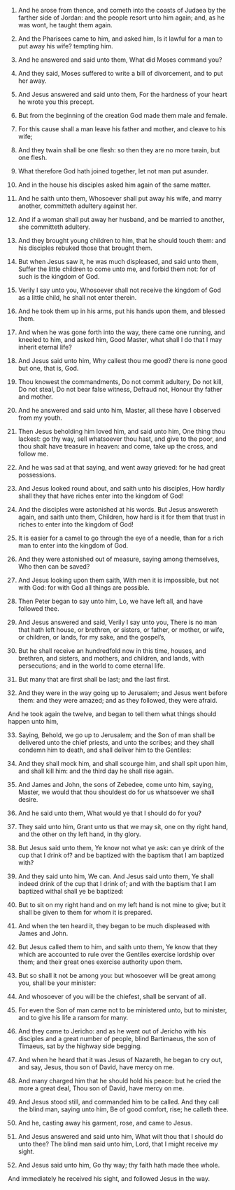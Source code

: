 1. And he arose from thence, and cometh into the coasts of Judaea by
the farther side of Jordan: and the people resort unto him again; and,
as he was wont, he taught them again.

2. And the Pharisees came to him, and asked him, Is it lawful for a
man to put away his wife? tempting him.

3. And he answered and said unto them, What did Moses command you?

4. And they said, Moses suffered to write a bill of divorcement, and
to put her away.

5. And Jesus answered and said unto them, For the hardness of your
heart he wrote you this precept.

6. But from the beginning of the creation God made them male and
female.

7. For this cause shall a man leave his father and mother, and
cleave to his wife;

8. And they twain shall be one flesh: so then
they are no more twain, but one flesh.

9. What therefore God hath joined together, let not man put asunder.

10. And in the house his disciples asked him again of the same
matter.

11. And he saith unto them, Whosoever shall put away his wife, and
marry another, committeth adultery against her.

12. And if a woman shall put away her husband, and be married to
another, she committeth adultery.

13. And they brought young children to him, that he should touch
them: and his disciples rebuked those that brought them.

14. But when Jesus saw it, he was much displeased, and said unto
them, Suffer the little children to come unto me, and forbid them not:
for of such is the kingdom of God.

15. Verily I say unto you, Whosoever shall not receive the kingdom
of God as a little child, he shall not enter therein.

16. And he took them up in his arms, put his hands upon them, and
blessed them.

17. And when he was gone forth into the way, there came one running,
and kneeled to him, and asked him, Good Master, what shall I do that I
may inherit eternal life?

18. And Jesus said unto him, Why callest
thou me good? there is none good but one, that is, God.

19. Thou knowest the commandments, Do not commit adultery, Do not
kill, Do not steal, Do not bear false witness, Defraud not, Honour thy
father and mother.

20. And he answered and said unto him, Master,
all these have I observed from my youth.

21. Then Jesus beholding him loved him, and said unto him, One thing
thou lackest: go thy way, sell whatsoever thou hast, and give to the
poor, and thou shalt have treasure in heaven: and come, take up the
cross, and follow me.

22. And he was sad at that saying, and went away grieved: for he had
great possessions.

23. And Jesus looked round about, and saith unto his disciples, How
hardly shall they that have riches enter into the kingdom of God!

24. And the disciples were astonished at his words. But Jesus
answereth again, and saith unto them, Children, how hard is it for
them that trust in riches to enter into the kingdom of God!

25. It
is easier for a camel to go through the eye of a needle, than for a
rich man to enter into the kingdom of God.

26. And they were astonished out of measure, saying among
themselves, Who then can be saved?

27. And Jesus looking upon them
saith, With men it is impossible, but not with God: for with God all
things are possible.

28. Then Peter began to say unto him, Lo, we have left all, and have
followed thee.

29. And Jesus answered and said, Verily I say unto you, There is no
man that hath left house, or brethren, or sisters, or father, or
mother, or wife, or children, or lands, for my sake, and the gospel’s,

30. But he shall receive an hundredfold now in this time, houses,
and brethren, and sisters, and mothers, and children, and lands, with
persecutions; and in the world to come eternal life.

31. But many that are first shall be last; and the last first.

32. And they were in the way going up to Jerusalem; and Jesus went
before them: and they were amazed; and as they followed, they were
afraid.

And he took again the twelve, and began to tell them what things
should happen unto him,

33. Saying, Behold, we go up to Jerusalem;
and the Son of man shall be delivered unto the chief priests, and unto
the scribes; and they shall condemn him to death, and shall deliver
him to the Gentiles:

34. And they shall mock him, and shall scourge
him, and shall spit upon him, and shall kill him: and the third day he
shall rise again.

35. And James and John, the sons of Zebedee, come unto him, saying,
Master, we would that thou shouldest do for us whatsoever we shall
desire.

36. And he said unto them, What would ye that I should do for you?

37. They said unto him, Grant unto us that we may sit, one on thy
right hand, and the other on thy left hand, in thy glory.

38. But Jesus said unto them, Ye know not what ye ask: can ye drink
of the cup that I drink of? and be baptized with the baptism that I am
baptized with?

39. And they said unto him, We can. And Jesus said
unto them, Ye shall indeed drink of the cup that I drink of; and with
the baptism that I am baptized withal shall ye be baptized:

40. But
to sit on my right hand and on my left hand is not mine to give; but
it shall be given to them for whom it is prepared.

41. And when the ten heard it, they began to be much displeased with
James and John.

42. But Jesus called them to him, and saith unto them, Ye know that
they which are accounted to rule over the Gentiles exercise lordship
over them; and their great ones exercise authority upon them.

43. But so shall it not be among you: but whosoever will be great
among you, shall be your minister:

44. And whosoever of you will be
the chiefest, shall be servant of all.

45. For even the Son of man came not to be ministered unto, but to
minister, and to give his life a ransom for many.

46. And they came to Jericho: and as he went out of Jericho with his
disciples and a great number of people, blind Bartimaeus, the son of
Timaeus, sat by the highway side begging.

47. And when he heard that it was Jesus of Nazareth, he began to cry
out, and say, Jesus, thou son of David, have mercy on me.

48. And many charged him that he should hold his peace: but he cried
the more a great deal, Thou son of David, have mercy on me.

49. And Jesus stood still, and commanded him to be called. And they
call the blind man, saying unto him, Be of good comfort, rise; he
calleth thee.

50. And he, casting away his garment, rose, and came to Jesus.

51. And Jesus answered and said unto him, What wilt thou that I
should do unto thee? The blind man said unto him, Lord, that I might
receive my sight.

52. And Jesus said unto him, Go thy way; thy faith hath made thee
whole.

And immediately he received his sight, and followed Jesus in the way.